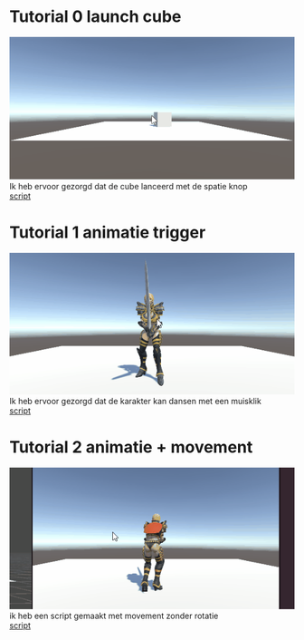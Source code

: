 # Tutorial 0 launch cube
![tutorial launch cube gif](GIFs/launch.gif)  
Ik heb ervoor gezorgd dat de cube lanceerd met de spatie knop  
[script](M3BOtutorials/Assets/Scripts/LaunchCube.cs)
# Tutorial 1 animatie trigger
![tutorial animatie trigger gif](GIFs/AnimatieDance.gif)   
Ik heb ervoor gezorgd dat de karakter kan dansen met een muisklik  
[script](M3BOtutorials/Assets/Scripts/Animatie.cs) 
# Tutorial 2 animatie + movement
![tutorial animatie + movement gif](GIFs/AnimatieMovement.gif)  
ik heb een script gemaakt met movement zonder rotatie  
[script](M3BOtutorials/Assets/Scripts/NoRotationMovement.cs)